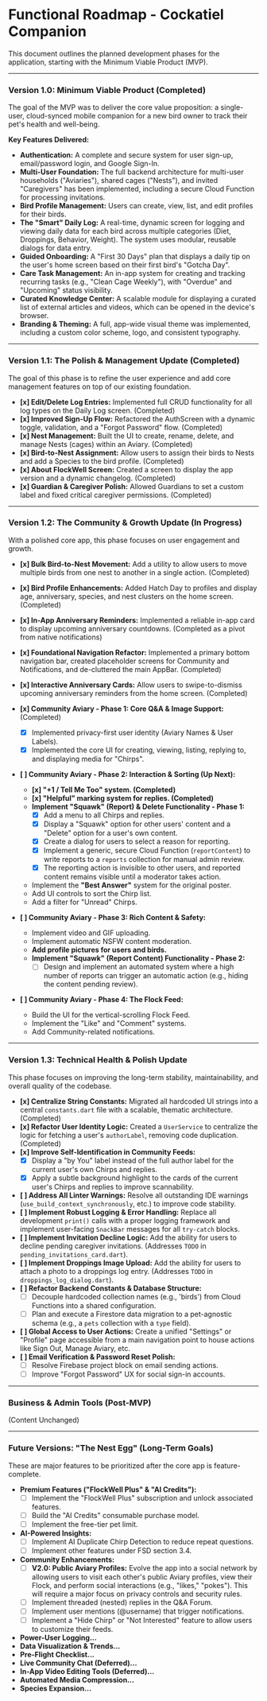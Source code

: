 # Functional Roadmap - Cockatiel Companion

This document outlines the planned development phases for the application, starting with the Minimum Viable Product (MVP).

---

### **Version 1.0: Minimum Viable Product (Completed)**

The goal of the MVP was to deliver the core value proposition: a single-user, cloud-synced mobile companion for a new bird owner to track their pet's health and well-being.

**Key Features Delivered:**
*   **Authentication:** A complete and secure system for user sign-up, email/password login, and Google Sign-In.
*   **Multi-User Foundation:** The full backend architecture for multi-user households ("Aviaries"), shared cages ("Nests"), and invited "Caregivers" has been implemented, including a secure Cloud Function for processing invitations.
*   **Bird Profile Management:** Users can create, view, list, and edit profiles for their birds.
*   **The "Smart" Daily Log:** A real-time, dynamic screen for logging and viewing daily data for each bird across multiple categories (Diet, Droppings, Behavior, Weight). The system uses modular, reusable dialogs for data entry.
*   **Guided Onboarding:** A "First 30 Days" plan that displays a daily tip on the user's home screen based on their first bird's "Gotcha Day".
*   **Care Task Management:** An in-app system for creating and tracking recurring tasks (e.g., "Clean Cage Weekly"), with "Overdue" and "Upcoming" status visibility.
*   **Curated Knowledge Center:** A scalable module for displaying a curated list of external articles and videos, which can be opened in the device's browser.
*   **Branding & Theming:** A full, app-wide visual theme was implemented, including a custom color scheme, logo, and consistent typography.

---
### **Version 1.1: The Polish & Management Update (Completed)**

The goal of this phase is to refine the user experience and add core management features on top of our existing foundation.

*   **[x] Edit/Delete Log Entries:** Implemented full CRUD functionality for all log types on the Daily Log screen. (Completed)
*   **[x] Improved Sign-Up Flow:** Refactored the AuthScreen with a dynamic toggle, validation, and a "Forgot Password" flow. (Completed)
*   **[x] Nest Management:** Built the UI to create, rename, delete, and manage Nests (cages) within an Aviary. (Completed)
*   **[x] Bird-to-Nest Assignment:** Allow users to assign their birds to Nests and add a Species to the bird profile. (Completed)
*   **[x] About FlockWell Screen:** Created a screen to display the app version and a dynamic changelog. (Completed)
*   **[x] Guardian & Caregiver Polish:** Allowed Guardians to set a custom label and fixed critical caregiver permissions. (Completed)

---
### **Version 1.2: The Community & Growth Update (In Progress)**

With a polished core app, this phase focuses on user engagement and growth.

*   **[x] Bulk Bird-to-Nest Movement:** Add a utility to allow users to move multiple birds from one nest to another in a single action. (Completed)
*   **[x] Bird Profile Enhancements:** Added Hatch Day to profiles and display age, anniversary, species, and nest clusters on the home screen. (Completed)
*   **[x] In-App Anniversary Reminders:** Implemented a reliable in-app card to display upcoming anniversary countdowns. (Completed as a pivot from native notifications)
*   **[x] Foundational Navigation Refactor:** Implemented a primary bottom navigation bar, created placeholder screens for Community and Notifications, and de-cluttered the main AppBar. (Completed)
*   **[x] Interactive Anniversary Cards:** Allow users to swipe-to-dismiss upcoming anniversary reminders from the home screen. (Completed)

*   **[x] Community Aviary - Phase 1: Core Q&A & Image Support:** (Completed)
    *   [x] Implemented privacy-first user identity (Aviary Names & User Labels).
    *   [x] Implemented the core UI for creating, viewing, listing, replying to, and displaying media for "Chirps".

*   **[ ] Community Aviary - Phase 2: Interaction & Sorting (Up Next):**
    *   **[x] "+1 / Tell Me Too" system. (Completed)**
    *   **[x] "Helpful" marking system for replies. (Completed)**
    *   **Implement "Squawk" (Report) & Delete Functionality - Phase 1:**
        *   [x] Add a menu to all Chirps and replies.
        *   [x] Display a "Squawk" option for other users' content and a "Delete" option for a user's own content.
        *   [x] Create a dialog for users to select a reason for reporting.
        *   [x] Implement a generic, secure Cloud Function (`reportContent`) to write reports to a `reports` collection for manual admin review.
        *   [x] The reporting action is invisible to other users, and reported content remains visible until a moderator takes action.
    *   Implement the **"Best Answer"** system for the original poster.
    *   Add UI controls to sort the Chirp list.
    *   Add a filter for "Unread" Chirps.

*   **[ ] Community Aviary - Phase 3: Rich Content & Safety:**
    *   Implement video and GIF uploading.
    *   Implement automatic NSFW content moderation.
    *   **Add profile pictures for users and birds.**
    *   **Implement "Squawk" (Report Content) Functionality - Phase 2:**
        *   [ ] Design and implement an automated system where a high number of reports can trigger an automatic action (e.g., hiding the content pending review).

*   **[ ] Community Aviary - Phase 4: The Flock Feed:**
    *   Build the UI for the vertical-scrolling Flock Feed.
    *   Implement the "Like" and "Comment" systems.
    *   Add Community-related notifications.

---
### **Version 1.3: Technical Health & Polish Update**

This phase focuses on improving the long-term stability, maintainability, and overall quality of the codebase.

*   **[x] Centralize String Constants:** Migrated all hardcoded UI strings into a central `constants.dart` file with a scalable, thematic architecture. (Completed)
*   **[x] Refactor User Identity Logic:** Created a `UserService` to centralize the logic for fetching a user's `authorLabel`, removing code duplication. (Completed)
*   **[x] Improve Self-Identification in Community Feeds:**
    *   [x] Display a "by You" label instead of the full author label for the current user's own Chirps and replies.
    *   [x] Apply a subtle background highlight to the cards of the current user's Chirps and replies to improve scannability.
*   **[ ] Address All Linter Warnings:** Resolve all outstanding IDE warnings (`use_build_context_synchronously`, etc.) to improve code stability.
*   **[ ] Implement Robust Logging & Error Handling:** Replace all development `print()` calls with a proper logging framework and implement user-facing `SnackBar` messages for all `try-catch` blocks.
*   **[ ] Implement Invitation Decline Logic:** Add the ability for users to decline pending caregiver invitations. (Addresses `TODO` in `pending_invitations_card.dart`).
*   **[ ] Implement Droppings Image Upload:** Add the ability for users to attach a photo to a droppings log entry. (Addresses `TODO` in `droppings_log_dialog.dart`).
*   **[ ] Refactor Backend Constants & Database Structure:**
    *   [ ] Decouple hardcoded collection names (e.g., 'birds') from Cloud Functions into a shared configuration.
    *   [ ] Plan and execute a Firestore data migration to a pet-agnostic schema (e.g., a `pets` collection with a `type` field).
*   **[ ] Global Access to User Actions:** Create a unified "Settings" or "Profile" page accessible from a main navigation point to house actions like Sign Out, Manage Aviary, etc.
*   **[ ] Email Verification & Password Reset Polish:**
    *   [ ] Resolve Firebase project block on email sending actions.
    *   [ ] Improve "Forgot Password" UX for social sign-in accounts.

---
### **Business & Admin Tools (Post-MVP)**

(Content Unchanged)

---

### **Future Versions: "The Nest Egg" (Long-Term Goals)**

These are major features to be prioritized after the core app is feature-complete.

*   **Premium Features ("FlockWell Plus" & "AI Credits"):**
    *   [ ] Implement the "FlockWell Plus" subscription and unlock associated features.
    *   [ ] Build the "AI Credits" consumable purchase model.
    *   [ ] Implement the free-tier pet limit.
*   **AI-Powered Insights:**
    *   [ ] Implement AI Duplicate Chirp Detection to reduce repeat questions.
    *   [ ] Implement other features under FSD section 3.4.
*   **Community Enhancements:**
    *   [ ] **V2.0: Public Aviary Profiles:** Evolve the app into a social network by allowing users to visit each other's public Aviary profiles, view their Flock, and perform social interactions (e.g., "likes," "pokes"). This will require a major focus on privacy controls and security rules.
    *   [ ] Implement threaded (nested) replies in the Q&A Forum.
    *   [ ] Implement user mentions (@username) that trigger notifications.
    *   [ ] Implement a "Hide Chirp" or "Not Interested" feature to allow users to customize their feeds.
*   **Power-User Logging...**
*   **Data Visualization & Trends...**
*   **Pre-Flight Checklist...**
*   **Live Community Chat (Deferred)...**
*   **In-App Video Editing Tools (Deferred)...**
*   **Automated Media Compression...**
*   **Species Expansion...**